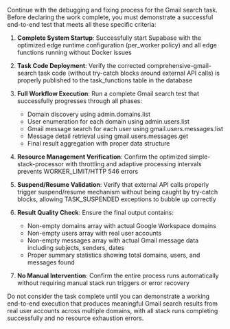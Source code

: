 Continue with the debugging and fixing process for the Gmail search task. Before declaring the work complete, you must demonstrate a successful end-to-end test that meets all these specific criteria:

1. **Complete System Startup**: Successfully start Supabase with the optimized edge runtime configuration (per_worker policy) and all edge functions running without Docker issues

2. **Task Code Deployment**: Verify the corrected comprehensive-gmail-search task code (without try-catch blocks around external API calls) is properly published to the task_functions table in the database

3. **Full Workflow Execution**: Run a complete Gmail search test that successfully progresses through all phases:
   - Domain discovery using admin.domains.list
   - User enumeration for each domain using admin.users.list  
   - Gmail message search for each user using gmail.users.messages.list
   - Message detail retrieval using gmail.users.messages.get
   - Final result aggregation with proper data structure

4. **Resource Management Verification**: Confirm the optimized simple-stack-processor with throttling and adaptive processing intervals prevents WORKER_LIMIT/HTTP 546 errors

5. **Suspend/Resume Validation**: Verify that external API calls properly trigger suspend/resume mechanism without being caught by try-catch blocks, allowing TASK_SUSPENDED exceptions to bubble up correctly

6. **Result Quality Check**: Ensure the final output contains:
   - Non-empty domains array with actual Google Workspace domains
   - Non-empty users array with real user accounts
   - Non-empty messages array with actual Gmail message data including subjects, senders, dates
   - Proper summary statistics showing total domains, users, and messages found

7. **No Manual Intervention**: Confirm the entire process runs automatically without requiring manual stack run triggers or error recovery

Do not consider the task complete until you can demonstrate a working end-to-end execution that produces meaningful Gmail search results from real user accounts across multiple domains, with all stack runs completing successfully and no resource exhaustion errors.